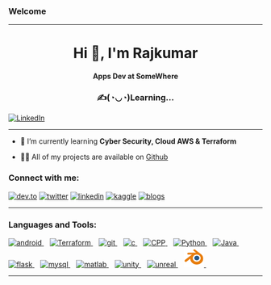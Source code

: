 ### Welcome
---

<h1 align="center">Hi 👋, I'm Rajkumar</h1>

<h4 align="center">Apps Dev at SomeWhere</h4>

<h3 align="center">✍(◔◡◔)Learning...</h3>

<p align="left"> <a href="https://www.linkedin.com/in/rajkumar-sawant/" target="blank"><img src="https://img.shields.io/badge/LinkedIn-0077B5?style=for-the-badge&logo=linkedin&logoColor=white" alt="LinkedIn" /></a> </p>

---
- 🌱 I’m currently learning **Cyber Security, Cloud AWS & Terraform**

- 👨‍💻 All of my projects are available on [Github](https://github.com/codeplusmath)


<h3 align="left">Connect with me:</h3>
<p align="left">
<a href="https://dev.to/codeplusmath" target="blank"><img align="center" src="https://cdn.jsdelivr.net/npm/simple-icons@3.0.1/icons/dev-dot-to.svg" alt="dev.to" height="30" width="40" /></a>
<a href="https://twitter.com/RajkumarSawant_" target="blank"><img align="center" src="https://cdn.jsdelivr.net/npm/simple-icons@3.0.1/icons/twitter.svg" alt="twitter" height="30" width="40" /></a>
<a href="https://linkedin.com/in/rajkumar sawant" target="blank"><img align="center" src="https://cdn.jsdelivr.net/npm/simple-icons@3.0.1/icons/linkedin.svg" alt="linkedin" height="30" width="40" /></a>
<a href="https://kaggle.com/rajkumar sawant" target="blank"><img align="center" src="https://cdn.jsdelivr.net/npm/simple-icons@3.0.1/icons/kaggle.svg" alt="kaggle" height="30" width="40" /></a>
<a href="https://codeplusmath.github.io/me/" target="blank"><img align="center" src="https://cdn.jsdelivr.net/npm/simple-icons@3.0.1/icons/rss.svg" alt="blogs" height="30" width="40" /></a>
</p>

---

<h3 align="left">Languages and Tools:</h3>
<p align="left"> 
  <a href="http://aws.amazon.com/" target="_blank"> <img src="https://upload.wikimedia.org/wikipedia/commons/thumb/9/93/Amazon_Web_Services_Logo.svg/225px-Amazon_Web_Services_Logo.svg.png" alt="android" width="60" height="40"/> </a> <a>&nbsp;&nbsp;</a> 
  <a href="https://www.terraform.io/" target="_blank"> <img src="https://upload.wikimedia.org/wikipedia/commons/thumb/0/04/Terraform_Logo.svg/768px-Terraform_Logo.svg.png?20181016201549" alt="Terraform" width="150" height="40"/> </a> <a>&nbsp;&nbsp;</a> 
  <a href="https://git-scm.com/" target="_blank"> <img src="https://www.vectorlogo.zone/logos/git-scm/git-scm-icon.svg" alt="git" width="40" height="40"/> </a> <a>&nbsp;&nbsp;</a>
  <a href="https://en.wikipedia.org/wiki/C_(programming_language)" target="_blank"> <img src="https://upload.wikimedia.org/wikipedia/commons/thumb/1/18/C_Programming_Language.svg/330px-C_Programming_Language.svg.png" alt="c" width="40" height="40"/> </a><a>&nbsp;&nbsp;</a>
  <a href="https://fr.wikipedia.org/wiki/C%2B%2B" target="_blank"> <img src="https://upload.wikimedia.org/wikipedia/commons/thumb/1/18/ISO_C%2B%2B_Logo.svg/131px-ISO_C%2B%2B_Logo.svg.png" alt="CPP" width="40" height="40"/> </a> <a>&nbsp;&nbsp;</a>
  <a href="https://www.python.org/" target="_blank"> <img src="https://www.python.org/static/img/python-logo-large.c36dccadd999.png?1576869008" alt="Python" width="40" height="40"/> </a> <a>&nbsp;&nbsp;</a>
  <a href="https://www.java.com/" target="_blank"> <img src="https://upload.wikimedia.org/wikipedia/pt/thumb/3/30/Java_programming_language_logo.svg/390px-Java_programming_language_logo.svg.png" alt="Java" width="40" height="40"/> </a><a>&nbsp;&nbsp;</a>
  <a href="https://flask.palletsprojects.com/" target="_blank"> <img src="https://www.vectorlogo.zone/logos/pocoo_flask/pocoo_flask-icon.svg" alt="flask" width="40" height="40"/> </a> <a>&nbsp;&nbsp;</a>
  <a href="https://www.mysql.com/" target="_blank"> <img src="https://d1.awsstatic.com/asset-repository/products/amazon-rds/1024px-MySQL.ff87215b43fd7292af172e2a5d9b844217262571.png" alt="mysql" width="80" height="40"/> </a> <a>&nbsp;&nbsp;</a>
  <a href="https://www.mathworks.com/" target="_blank"> <img src="https://upload.wikimedia.org/wikipedia/commons/thumb/2/21/Matlab_Logo.png/150px-Matlab_Logo.png" alt="matlab" width="40" height="40"/> </a>  <a>&nbsp;&nbsp;</a>
  <a href="https://unity.com/" target="_blank"> <img src="https://www.vectorlogo.zone/logos/unity3d/unity3d-icon.svg" alt="unity" width="40" height="40"/> </a><a>&nbsp;&nbsp;</a> 
  <a href="https://unrealengine.com/" target="_blank"> <img src="https://raw.githubusercontent.com/kenangundogan/fontisto/036b7eca71aab1bef8e6a0518f7329f13ed62f6b/icons/svg/brand/unreal-engine.svg" alt="unreal" width="40" height="40"/> </a> <a>&nbsp;&nbsp;</a>
  <a href="https://www.blender.org/" target="_blank"> <img src="https://github.com/codeplusmath/codeplusmath/blob/main/blender_icon_1024x1024.png" alt="blender" width="40" height="40"/> </a> <a>&nbsp;&nbsp;</a>
</p>

---
